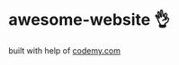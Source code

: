 # awesome-website :ok_hand:                                                                                                                                                                                                                                                                                  
built with help of <a href="http://johnelder.com/">codemy.com</a>
